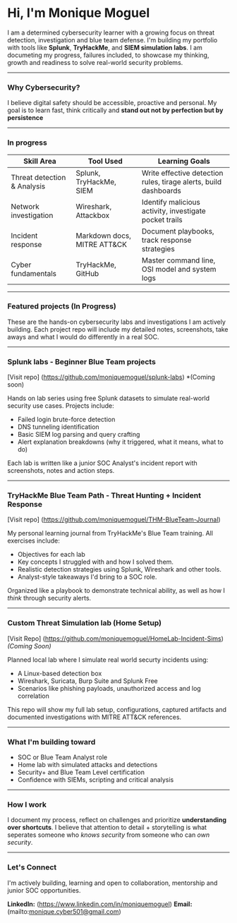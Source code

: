 # Hi, I'm Monique Moguel
I am a determined cybersecurity learner with a growing focus on threat detection, investigation and blue team defense. I'm building my portfolio with tools like **Splunk**, **TryHackMe**, and **SIEM simulation labs**. I am documeting my progress, failures included, to showcase my thinking, growth and readiness to solve real-world security problems. 

----
### Why Cybersecurity?
I believe digital safety should be accessible, proactive and personal. My goal is to learn fast, think critically and **stand out not by perfection but by persistence**

----
### In progress

|Skill Area                    |Tool Used                           |Learning Goals                                                    |
|------------------------------|------------------------------------|------------------------------------------------------------------|
|Threat detection & Analysis   | Splunk, TryHackMe, SIEM            | Write effective detection rules, tirage alerts, build dashboards |
|Network investigation         | Wireshark, Attackbox               | Identify malicious activity, investigate pocket trails           |
|Incident response             | Markdown docs, MITRE ATT&CK        | Document playbooks, track response strategies                    |
|Cyber fundamentals            | TryHackMe, GitHub                  | Master command line, OSI model and system logs                   |

----
### Featured projects (In Progress)
These are the hands-on cybersecurity labs and investigations I am actively building. Each project repo will include my detailed notes, screenshots, take aways and what I would do differently in a real SOC. 

----

### Splunk labs - Beginner Blue Team projects
[Visit repo] (https://github.com/moniquemoguel/splunk-labs) *(Coming soon)

Hands on lab series using free Splunk datasets to simulate real-world security use cases. Projects include:
- Failed login brute-force detection
- DNS tunneling identification
- Basic SIEM log parsing and query crafting
- Alert explanation breakdowns (why it triggered, what it means, what to do)

Each lab is written like a junior SOC Analyst's incident report with screenshots, notes and action steps. 

----

### TryHackMe Blue Team Path - Threat Hunting + Incident Response 
[Visit repo] (https://github.com/moniquemoguel/THM-BlueTeam-Journal)

My personal learning journal from TryHackMe's Blue Team training. All exercises include:
- Objectives for each lab
- Key concepts I struggled with and how I solved them.
- Realistic detection strategies using Splunk, Wireshark and other tools.
- Analyst-style takeaways I'd bring to a SOC role.

Organized like a playbook to demonstrate technical ability, as well as how I *think* through security alerts. 

----

### Custom Threat Simulation lab (Home Setup)
[Visit Repo] (https://github.com/moniquemoguel/HomeLab-Incident-Sims) *(Coming Soon)*

Planned local lab where I simulate real world securty incidents using:

- A Linux-based detection box
- Wireshark, Suricata, Burp Suite and Splunk Free
- Scenarios like phishing payloads, unauthorized access and log correlation

This repo will show my full lab setup, configurations, captured artifacts and documented investigations with MITRE ATT&CK references. 

----

### What I'm building toward
- SOC or Blue Team Analyst role
- Home lab with simulated attacks and detections
- Security+ and Blue Team Level certification
- Confidence with SIEMs, scripting and critical analysis

----

### How I work

I document my process, reflect on challenges and prioritize **understanding over shortcuts**. I believe that attention to detail + storytelling is what seperates someone who *knows security* from someone who can *own security*. 

----

### Let's Connect
I'm actively building, learning and open to collaboration, mentorship and junior SOC opportunities. 

**LinkedIn:** (https://www.linkedin.com/in/moniquemoguel)
**Email:** (mailto:monique.cyber501@gmail.com)





